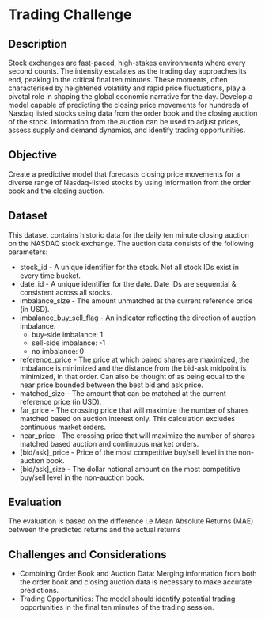 # Trading Challenge

## Description
Stock exchanges are fast-paced, high-stakes environments where every second counts. The intensity escalates as the trading day approaches its end, peaking in the critical final ten minutes. These moments, often characterised by heightened volatility and rapid price fluctuations, play a pivotal role in shaping the global economic narrative for the day. Develop a model capable of predicting the closing price movements for hundreds of Nasdaq listed stocks using data from the order book and the closing auction of the stock. Information from the auction can be used to adjust prices, assess supply and demand dynamics, and identify trading opportunities.

## Objective
Create a predictive model that forecasts closing price movements for a diverse range of Nasdaq-listed stocks by using information from the order book and the closing auction.

## Dataset
This dataset contains historic data for the daily ten minute closing auction on the NASDAQ stock exchange. The auction data consists of the following parameters:
* stock_id - A unique identifier for the stock. Not all stock IDs exist in every time bucket.
* date_id - A unique identifier for the date. Date IDs are sequential & consistent across all stocks.
* imbalance_size - The amount unmatched at the current reference price (in USD).
* imbalance_buy_sell_flag - An indicator reflecting the direction of auction imbalance.
  * buy-side imbalance: 1
  * sell-side imbalance: -1
  * no imbalance: 0 
* reference_price - The price at which paired shares are maximized, the imbalance is minimized and the distance from the bid-ask midpoint is minimized, in that order. Can also be thought of as being equal to the near price bounded between the best bid and ask price.
* matched_size - The amount that can be matched at the current reference price (in USD).
* far_price - The crossing price that will maximize the number of shares matched based on auction interest only. This calculation excludes continuous market orders.
* near_price - The crossing price that will maximize the number of shares matched based auction and continuous market orders.
* [bid/ask]_price - Price of the most competitive buy/sell level in the non-auction book.
* [bid/ask]_size - The dollar notional amount on the most competitive buy/sell level in the non-auction book.


## Evaluation
The evaluation is based on the difference i.e Mean Absolute Returns (MAE) between the predicted returns and the actual returns

## Challenges and Considerations
* Combining Order Book and Auction Data: Merging information from both the order book and closing auction data is necessary to make accurate predictions.
* Trading Opportunities: The model should identify potential trading opportunities in the final ten minutes of the trading session.


